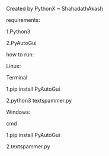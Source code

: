 
Created by PythonX ~ ShahadathAkash

requirements:

1.Python3

2.PyAutoGui

how to run:

Linux:

Terminal

1.pip install PyAutoGui

2.python3 textspammer.py

Windows:

cmd

1.pip install PyAutoGui

2.textspammer.py
